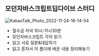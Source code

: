 모던자바스크립트딥다이브 스터디
---

![KakaoTalk_Photo_2022-11-24-18-14-54](https://user-images.githubusercontent.com/109025674/203744973-ab0fed22-1cf7-43e2-88f2-fa9fe5b3b352.jpeg)


- 월수금 저녁 10시-11시30분
- 모던자바스크립트 각자 읽기
- 읽고 서로 질문&대답하기
- 읽고 혼자서 이 폴더에 배운 내용 정리해놓기

